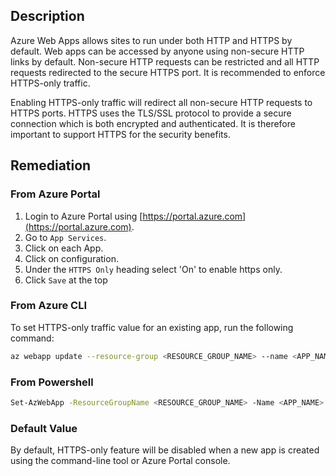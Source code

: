 ## Description

Azure Web Apps allows sites to run under both HTTP and HTTPS by default. Web apps can be accessed by anyone using non-secure HTTP links by default. Non-secure HTTP requests can be restricted and all HTTP requests redirected to the secure HTTPS port. It is recommended to enforce HTTPS-only traffic.

Enabling HTTPS-only traffic will redirect all non-secure HTTP requests to HTTPS ports. HTTPS uses the TLS/SSL protocol to provide a secure connection which is both encrypted and authenticated. It is therefore important to support HTTPS for the security benefits.

## Remediation

### From Azure Portal

1. Login to Azure Portal using [https://portal.azure.com](https://portal.azure.com).
2. Go to `App Services`.
3. Click on each App.
4. Click on configuration.
5. Under the `HTTPS Only` heading select 'On' to enable https only.
6. Click `Save` at the top

### From Azure CLI

To set HTTPS-only traffic value for an existing app, run the following command:

```bash
az webapp update --resource-group <RESOURCE_GROUP_NAME> --name <APP_NAME> -- set httpsOnly=true
```

### From Powershell

```bash
Set-AzWebApp -ResourceGroupName <RESOURCE_GROUP_NAME> -Name <APP_NAME> - HttpsOnly $true
```

### Default Value

By default, HTTPS-only feature will be disabled when a new app is created using the command-line tool or Azure Portal console.
